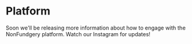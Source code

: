 # Platform

Soon we'll be releasing more information about how to engage with the NonFundgery platform.  Watch our Instagram for updates!